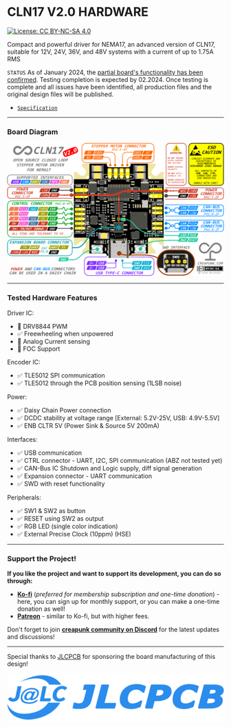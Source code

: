 #  CLN17 V2.0 HARDWARE

[![License: CC BY-NC-SA 4.0](https://img.shields.io/badge/License-CC_BY--NC--SA_4.0-lightgrey.svg)](/license.md)

Compact and powerful driver for NEMA17, an advanced version of CLN17, suitable for 12V, 24V, 36V, and 48V systems with a current of up to 1.75A RMS

`STATUS` As of January 2024, the [partial board's functionality has been confirmed](#tested-hardware-features). Testing completion is expected by 02.2024. Once testing is complete and all issues have been identified, all production files and the original design files will be published.

- [`Specification`](/wiki/CLN17/V1.5/specification.md)

------

### Board Diagram

![](./CLN17-V2.0-BOARD-DIAGRAM.PNG)

------

### Tested Hardware Features

Driver IC:

- 📅 DRV8844 PWM
- ✅ Freewheeling when unpowered
- 📅 Analog Current sensing
- 📅 FOC Support

Encoder IC:

- ✅ TLE5012 SPI communication
- ✅ TLE5012 through the PCB position sensing (1LSB noise)

Power:

- ✅ Daisy Chain Power connection
- ✅ DCDC stability at voltage range [External: 5.2V-25V, USB: 4.9V-5.5V]
- ✅ ENB CLTR 5V (Power Sink & Source 5V 200mA)

Interfaces:

- ✅ USB communication
- ✅ CTRL connector - UART, I2C, SPI communication (ABZ not tested yet)
- ✅ CAN-Bus IC Shutdown and Logic supply, diff signal generation
- ✅ Expansion connector - UART communication
- ✅ SWD with reset functionality

Peripherals:

- ✅ SW1 & SW2 as button
- ✅ RESET using SW2 as output
- ✅ RGB LED (single color indication)
- ✅ External Precise Clock (10ppm) (HSE)

------

### Support the Project!

**If you like the project and want to support its development, you can do so through:**

- **[Ko-fi](https://ko-fi.com/creapunk)** (*preferred for membership subscription and one-time donation*) - here, you can sign up for monthly support, or you can make a one-time donation as well!
- **[Patreon](http://patreon.com/creapunk)** - similar to Ko-fi, but with higher fees.

Don't forget to join **[creapunk community on Discord](https://discord.gg/4uFSsffhMt)** for the latest updates and discussions!

------

Special thanks to [JLCPCB](https://jlcpcb.com/?from=creapunk) for sponsoring the board manufacturing of this design!

[![img](/wiki/assets/sponsors/JLCPCB.png)](https://jlcpcb.com/?from=creapunk)
